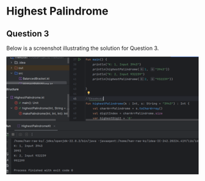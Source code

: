 # Highest Palindrome

## Question 3

Below is a screenshot illustrating the solution for Question 3.

![Question 3 Solution](./ss-question3.png)
